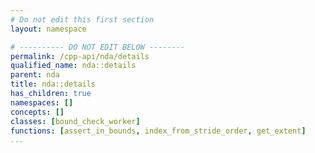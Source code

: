 ```yaml
---
# Do not edit this first section
layout: namespace

# ---------- DO NOT EDIT BELOW --------
permalink: /cpp-api/nda/details
qualified_name: nda::details
parent: nda
title: nda::details
has_children: true
namespaces: []
concepts: []
classes: [bound_check_worker]
functions: [assert_in_bounds, index_from_stride_order, get_extent]
...
```



